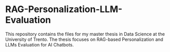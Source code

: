 # RAG-Personalization-LLM-Evaluation
This repository contains the files for my master thesis in Data Science at the University of Trento. The thesis focuses on RAG-based Personalization and LLMs Evaluation for AI Chatbots.
